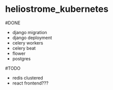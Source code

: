 # heliostrome_kubernetes

#DONE 
* django migration
* django deployment
* celery workers 
* celery  beat
* flower
* postgres

#TODO
* redis clustered
* react frontend???
